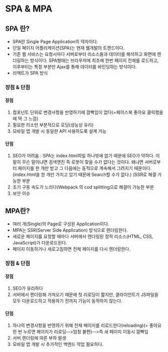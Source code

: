 
# SPA & MPA

## SPA 란?

- SPA란 Single Page Application의 약자이다.
- 단일 페이지 어플리케이션(SPA)는 현재 웹개발의 트랜드이다.
- 기존 웹 서비스는 요청시마다 서버로부터 리소스들과 데이터를 해석하고 화면에 렌더링하는 방식이다. SPA형태는 브라우저에 최초에 한번 페이지 전체를 로드하고, 이후부터는 특정 부분만 Ajax를 통해 데이터를 바인딩하는 방식이다. 
- 리액트가 SPA 방식

### 장점 & 단점

#### 장점

1.  컴포넌트 단위로 변경사항을 반영하기에 깜빡임이 없다(=페이스북 좋아요 클릭했을 때 딱 그 느낌)
2.  필요한 리소만 부분적으로 로딩(성능상 유리)
3.  모바일 앱 개발 시 동일한 API 사용하도록 설계 가능 

#### 단점
1. SEO가 어려움 : SPA는 index.html파일 하나밖에 없기 때문에 SEO가 약하다. 이 말이 무슨 말이냐면 검색엔진 즉 로봇이 찾을 수가 없다는 것이다. 왜냐면 서버로부터 페이지를 한 개만 받고 그 다음에는 동적으로 계속해서 그려지기 때문이다.(index.html을 한 개만 가지고 있기 때문에 Search할 수가 없다.) (SSR로 해결 가능한 부분
2. 초기 구동 속도가 느리다(Webpack 의 cod splitting으로 해결이 가능한 부분
3. 보안 이슈

## MPA란?

-  여러 개(Single)의 Page로 구성된 Application이다.
-  MPA는 SSR(Server Side Application) 방식으로 렌더링한다.  
- 새로운 페이지를 요청할 때마다 서버에서 렌더링된 정적 리소스(HTML, CSS, JavaScript)가 다운로드된다. 
-  페이지 이동하거나 새로고침하면 전체 페이지를 다시 렌더링한다.

### 장점 & 단점

#### 장점
1.  SEO가 유리하다
2.  서버에서 렌더링해 가져오기 때문에 첫 리로딩이 짧지만, 클라이언트가 JS파일을 모두 다운로드하고 적용하기 전까지 기능이 동작하지 않는다.
#### 단점
1. 하나의 변경사항을 반영하기 위해 전체 페이지를 리로드한다(reloading)(= 좋아요 한 번 누르면 페이지가 리로딩-->엄청 불편)-->즉 새 페이지 이동시 깜빡임
2.  서버 렌더링에 따른 부하 발생
3. 모바일 앱 개발 시 추가적인 백엔드 작업 필요하다.
